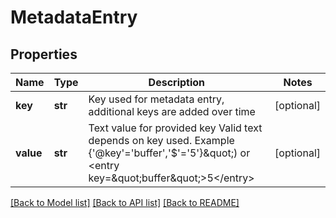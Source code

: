 # MetadataEntry

## Properties
Name | Type | Description | Notes
------------ | ------------- | ------------- | -------------
**key** | **str** | Key used for metadata entry, additional keys are added over time | [optional] 
**value** | **str** | Text value for provided key Valid text depends on key used. Example  {&#x27;@key&#x27;&#x3D;&#x27;buffer&#x27;,&#x27;$&#x27;&#x3D;&#x27;5&#x27;}\&quot;) or &lt;entry key&#x3D;\&quot;buffer\&quot;&gt;5&lt;/entry&gt; | [optional] 

[[Back to Model list]](../README.md#documentation-for-models) [[Back to API list]](../README.md#documentation-for-api-endpoints) [[Back to README]](../README.md)

